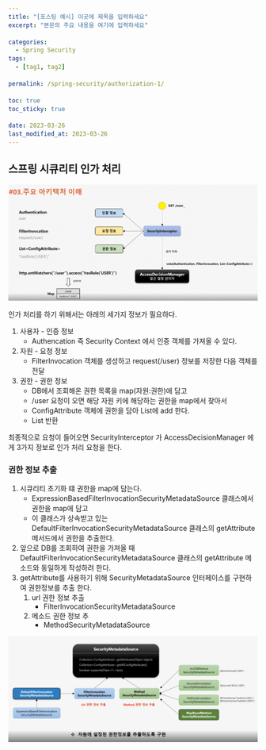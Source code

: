 ```yaml
---
title: "[포스팅 예시] 이곳에 제목을 입력하세요"
excerpt: "본문의 주요 내용을 여기에 입력하세요"

categories:
  - Spring Security
tags:
  - [tag1, tag2]

permalink: /spring-security/authorization-1/

toc: true
toc_sticky: true

date: 2023-03-26
last_modified_at: 2023-03-26
---
```


## 스프링 시큐리티 인가 처리

<img src="/assets/images/posts_img/springsecurity-authorization-1/role_to_map.png"></img>

인가 처리를 하기 위해서는 아래의 세가지 정보가 필요하다.
1. 사용자 - 인증 정보
   + Authencation 즉 Security Context 에서 인증 객체를 가져올 수 있다.
2. 자원 - 요청 정보
   + FilterInvocation 객체를 생성하고 request(/user) 정보를 저장한 다음 객체를 전달
3. 권한 - 권한 정보
   + DB에서 조회해온 권한 목록을 map(자원:권한)에 담고
   + /user 요청이 오면 해당 자원 키에 해당하는 권한을 map에서 찾아서 
   + ConfigAttribute 객체에 권한을 담아 List에 add 한다.
   + List<ConfigAttribute> 반환
   
최종적으로 요청이 들어오면 SecurityInterceptor 가 AccessDecisionManager 에게 3가지 정보로 인가 처리 요청을 한다.

### 권한 정보 추출
1. 시큐리티 초기화 떄 권한을 map에 담는다.
   + ExpressionBasedFilterInvocationSecurityMetadataSource 클래스에서 권한을 map에 담고
   + 이 클래스가 상속받고 있는 DefaultFilterInvocationSecurityMetadataSource 클래스의 getAttribute 메서드에서 권한을 추출한다.
2. 앞으로 DB를 조회하여 권한을 가져올 때 DefaultFilterInvocationSecurityMetadataSource 클래스의 getAttribute 메소드와 동일하게 작성하려 한다.
3. getAttribute를 사용하기 위해 SecurityMetadataSource 인터페이스를 구현하여 권한정보를 추출 한다.
   1. url 권한 정보 추출
      + FilterInvocationSecurityMetadataSource
   2. 메소드 권한 정보 추
      + MethodSecurityMetadataSource

<img src="/assets/images/posts_img/springsecurity-authorization-1/db_role.png"></img>


